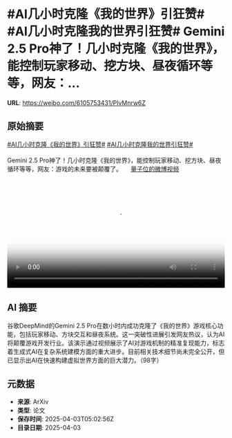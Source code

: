 # #AI几小时克隆《我的世界》引狂赞# #AI几小时克隆我的世界引狂赞# Gemini 2.5 Pro神了！几小时克隆《我的世界》，能控制玩家移动、挖方块、昼夜循环等等，网友：...

**URL**: https://weibo.com/6105753431/PlvMnrw6Z

## 原始摘要

<a href="https://m.weibo.cn/search?containerid=231522type%3D1%26t%3D10%26q%3D%23AI%E5%87%A0%E5%B0%8F%E6%97%B6%E5%85%8B%E9%9A%86%E3%80%8A%E6%88%91%E7%9A%84%E4%B8%96%E7%95%8C%E3%80%8B%E5%BC%95%E7%8B%82%E8%B5%9E%23&amp;extparam=%23AI%E5%87%A0%E5%B0%8F%E6%97%B6%E5%85%8B%E9%9A%86%E3%80%8A%E6%88%91%E7%9A%84%E4%B8%96%E7%95%8C%E3%80%8B%E5%BC%95%E7%8B%82%E8%B5%9E%23" data-hide=""><span class="surl-text">#AI几小时克隆《我的世界》引狂赞#</span></a> <a href="https://m.weibo.cn/search?containerid=231522type%3D1%26t%3D10%26q%3D%23AI%E5%87%A0%E5%B0%8F%E6%97%B6%E5%85%8B%E9%9A%86%E6%88%91%E7%9A%84%E4%B8%96%E7%95%8C%E5%BC%95%E7%8B%82%E8%B5%9E%23&amp;extparam=%23AI%E5%87%A0%E5%B0%8F%E6%97%B6%E5%85%8B%E9%9A%86%E6%88%91%E7%9A%84%E4%B8%96%E7%95%8C%E5%BC%95%E7%8B%82%E8%B5%9E%23" data-hide=""><span class="surl-text">#AI几小时克隆我的世界引狂赞#</span></a> <br><br>Gemini 2.5 Pro神了！几小时克隆《我的世界》，能控制玩家移动、挖方块、昼夜循环等等，网友：游戏的未来要被颠覆了。 <a href="https://video.weibo.com/show?fid=1034:5151007290884130" data-hide=""><span class="url-icon"><img style="width: 1rem;height: 1rem" src="https://h5.sinaimg.cn/upload/2015/09/25/3/timeline_card_small_video_default.png" referrerpolicy="no-referrer"></span><span class="surl-text">量子位的微博视频</span></a> <br clear="both"><div style="clear: both"></div><video controls="controls" poster="https://tvax2.sinaimg.cn/orj480/006Fd7o3ly1i02i68ex9cj30u01hcjtp.jpg" style="width: 100%"><source src="https://f.video.weibocdn.com/o0/djL2STu1lx08n9P8t4yI01041200hs280E010.mp4?label=mp4_720p&amp;template=720x1280.24.0&amp;ori=0&amp;ps=1CwnkDw1GXwCQx&amp;Expires=1743660139&amp;ssig=8F%2BRzaJFD9&amp;KID=unistore,video"><source src="https://f.video.weibocdn.com/o0/kNo3HAzxlx08n9P8su8E01041200asEn0E010.mp4?label=mp4_hd&amp;template=540x960.24.0&amp;ori=0&amp;ps=1CwnkDw1GXwCQx&amp;Expires=1743660139&amp;ssig=kDMr51xEsH&amp;KID=unistore,video"><source src="https://f.video.weibocdn.com/o0/JLAs1nyplx08n9P8cD7q010412005J3R0E010.mp4?label=mp4_ld&amp;template=360x640.24.0&amp;ori=0&amp;ps=1CwnkDw1GXwCQx&amp;Expires=1743660139&amp;ssig=%2FCDKWMTkSo&amp;KID=unistore,video"><p>视频无法显示，请前往<a href="https://video.weibo.com/show?fid=1034%3A5151007290884130" target="_blank" rel="noopener noreferrer">微博视频</a>观看。</p></video>

## AI 摘要

谷歌DeepMind的Gemini 2.5 Pro在数小时内成功克隆了《我的世界》游戏核心功能，包括玩家移动、方块交互和昼夜系统。这一突破性进展引发网友热议，认为AI将颠覆游戏开发行业。该演示通过视频展示了AI对游戏机制的精准复现能力，标志着生成式AI在复杂系统建模方面的重大进步。目前相关技术细节尚未完全公开，但已显示出AI在快速构建虚拟世界方面的巨大潜力。（98字）

## 元数据

- **来源**: ArXiv
- **类型**: 论文
- **保存时间**: 2025-04-03T05:02:56Z
- **目录日期**: 2025-04-03
